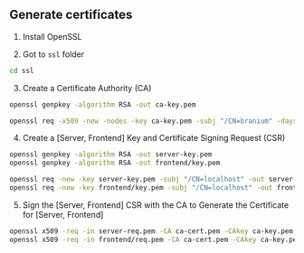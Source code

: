 ## Generate certificates

1. Install OpenSSL

2. Got to `ssl` folder

```sh
cd ssl
```

3. Create a Certificate Authority (CA)

```sh
openssl genpkey -algorithm RSA -out ca-key.pem

openssl req -x509 -new -nodes -key ca-key.pem -subj "/CN=branium" -days 3650 -out ca-cert.pem
```

4. Create a [Server, Frontend] Key and Certificate Signing Request (CSR)

```sh
openssl genpkey -algorithm RSA -out server-key.pem
openssl genpkey -algorithm RSA -out frontend/key.pem

openssl req -new -key server-key.pem -subj "/CN=localhost" -out server-req.pem
openssl req -new -key frontend/key.pem -subj "/CN=localhost" -out frontend/req.pem
```

5. Sign the [Server, Frontend] CSR with the CA to Generate the Certificate for [Server, Frontend]

```sh
openssl x509 -req -in server-req.pem -CA ca-cert.pem -CAkey ca-key.pem -CAcreateserial -out server-cert.pem -days 3650
openssl x509 -req -in frontend/req.pem -CA ca-cert.pem -CAkey ca-key.pem -CAcreateserial -out frontend/cert.pem -days 3650
```
